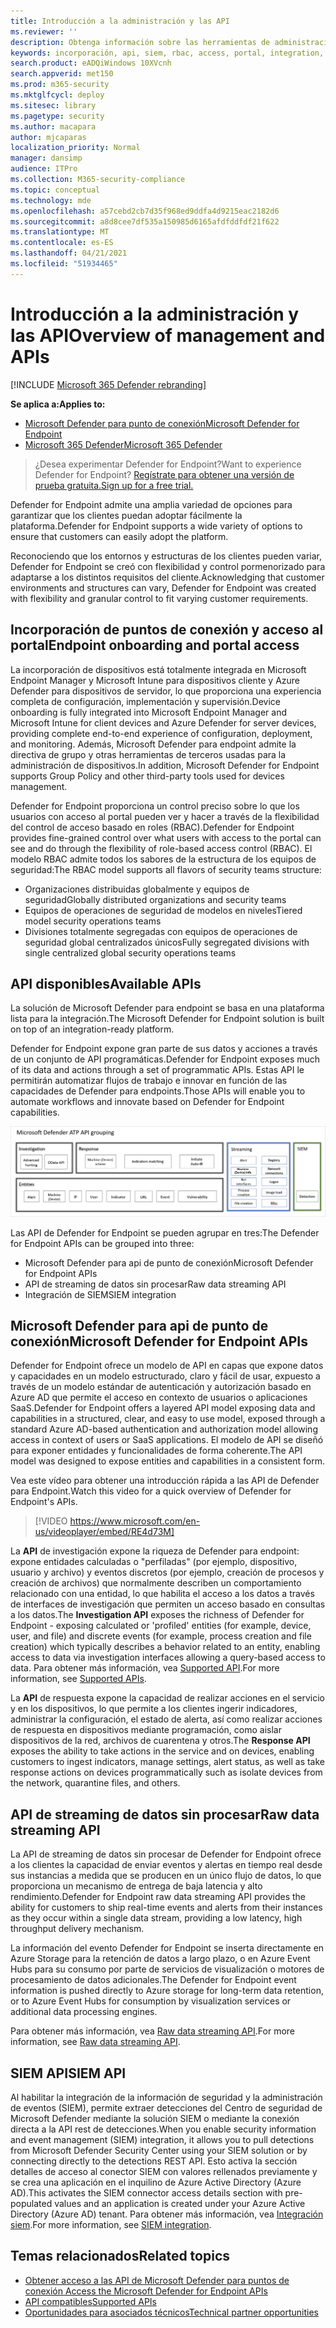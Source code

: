 ```yaml
---
title: Introducción a la administración y las API
ms.reviewer: ''
description: Obtenga información sobre las herramientas de administración y las categorías de API en Microsoft Defender para endpoint
keywords: incorporación, api, siem, rbac, access, portal, integration, investigation, response, entities, entity, user context, application context, streaming
search.product: eADQiWindows 10XVcnh
search.appverid: met150
ms.prod: m365-security
ms.mktglfcycl: deploy
ms.sitesec: library
ms.pagetype: security
ms.author: macapara
author: mjcaparas
localization_priority: Normal
manager: dansimp
audience: ITPro
ms.collection: M365-security-compliance
ms.topic: conceptual
ms.technology: mde
ms.openlocfilehash: a57cebd2cb7d35f968ed9ddfa4d9215eac2182d6
ms.sourcegitcommit: a8d8cee7df535a150985d6165afdfddfdf21f622
ms.translationtype: MT
ms.contentlocale: es-ES
ms.lasthandoff: 04/21/2021
ms.locfileid: "51934465"
---
```

# <a name="overview-of-management-and-apis"></a><span data-ttu-id="4b313-104">Introducción a la administración y las API</span><span class="sxs-lookup"><span data-stu-id="4b313-104">Overview of management and APIs</span></span> 

[!INCLUDE [Microsoft 365 Defender rebranding](../../includes/microsoft-defender.md)]

<span data-ttu-id="4b313-105">**Se aplica a:**</span><span class="sxs-lookup"><span data-stu-id="4b313-105">**Applies to:**</span></span>
- [<span data-ttu-id="4b313-106">Microsoft Defender para punto de conexión</span><span class="sxs-lookup"><span data-stu-id="4b313-106">Microsoft Defender for Endpoint</span></span>](https://go.microsoft.com/fwlink/p/?linkid=2154037)
- [<span data-ttu-id="4b313-107">Microsoft 365 Defender</span><span class="sxs-lookup"><span data-stu-id="4b313-107">Microsoft 365 Defender</span></span>](https://go.microsoft.com/fwlink/?linkid=2118804)

> <span data-ttu-id="4b313-108">¿Desea experimentar Defender for Endpoint?</span><span class="sxs-lookup"><span data-stu-id="4b313-108">Want to experience Defender for Endpoint?</span></span> [<span data-ttu-id="4b313-109">Regístrate para obtener una versión de prueba gratuita.</span><span class="sxs-lookup"><span data-stu-id="4b313-109">Sign up for a free trial.</span></span>](https://www.microsoft.com/microsoft-365/windows/microsoft-defender-atp?ocid=docs-mgt-apis-abovefoldlink)


<span data-ttu-id="4b313-110">Defender for Endpoint admite una amplia variedad de opciones para garantizar que los clientes puedan adoptar fácilmente la plataforma.</span><span class="sxs-lookup"><span data-stu-id="4b313-110">Defender for Endpoint supports a wide variety of options to ensure that customers can easily adopt the platform.</span></span> 

<span data-ttu-id="4b313-111">Reconociendo que los entornos y estructuras de los clientes pueden variar, Defender for Endpoint se creó con flexibilidad y control pormenorizado para adaptarse a los distintos requisitos del cliente.</span><span class="sxs-lookup"><span data-stu-id="4b313-111">Acknowledging that customer environments and structures can vary, Defender for Endpoint was created with flexibility and granular control to fit varying customer requirements.</span></span> 

## <a name="endpoint-onboarding-and-portal-access"></a><span data-ttu-id="4b313-112">Incorporación de puntos de conexión y acceso al portal</span><span class="sxs-lookup"><span data-stu-id="4b313-112">Endpoint onboarding and portal access</span></span> 

<span data-ttu-id="4b313-113">La incorporación de dispositivos está totalmente integrada en Microsoft Endpoint Manager y Microsoft Intune para dispositivos cliente y Azure Defender para dispositivos de servidor, lo que proporciona una experiencia completa de configuración, implementación y supervisión.</span><span class="sxs-lookup"><span data-stu-id="4b313-113">Device onboarding is fully integrated into Microsoft Endpoint Manager and Microsoft Intune for client devices and Azure Defender for server devices, providing complete end-to-end experience of configuration, deployment, and monitoring.</span></span> <span data-ttu-id="4b313-114">Además, Microsoft Defender para endpoint admite la directiva de grupo y otras herramientas de terceros usadas para la administración de dispositivos.</span><span class="sxs-lookup"><span data-stu-id="4b313-114">In addition, Microsoft Defender for Endpoint supports Group Policy and other third-party tools used for devices management.</span></span>

<span data-ttu-id="4b313-115">Defender for Endpoint proporciona un control preciso sobre lo que los usuarios con acceso al portal pueden ver y hacer a través de la flexibilidad del control de acceso basado en roles (RBAC).</span><span class="sxs-lookup"><span data-stu-id="4b313-115">Defender for Endpoint provides fine-grained control over what users with access to the portal can see and do through the flexibility of role-based access control (RBAC).</span></span> <span data-ttu-id="4b313-116">El modelo RBAC admite todos los sabores de la estructura de los equipos de seguridad:</span><span class="sxs-lookup"><span data-stu-id="4b313-116">The RBAC model supports all flavors of security teams structure:</span></span>
- <span data-ttu-id="4b313-117">Organizaciones distribuidas globalmente y equipos de seguridad</span><span class="sxs-lookup"><span data-stu-id="4b313-117">Globally distributed organizations and security teams</span></span>
- <span data-ttu-id="4b313-118">Equipos de operaciones de seguridad de modelos en niveles</span><span class="sxs-lookup"><span data-stu-id="4b313-118">Tiered model security operations teams</span></span>
- <span data-ttu-id="4b313-119">Divisiones totalmente segregadas con equipos de operaciones de seguridad global centralizados únicos</span><span class="sxs-lookup"><span data-stu-id="4b313-119">Fully segregated divisions with single centralized global security operations teams</span></span> 

## <a name="available-apis"></a><span data-ttu-id="4b313-120">API disponibles</span><span class="sxs-lookup"><span data-stu-id="4b313-120">Available APIs</span></span>
<span data-ttu-id="4b313-121">La solución de Microsoft Defender para endpoint se basa en una plataforma lista para la integración.</span><span class="sxs-lookup"><span data-stu-id="4b313-121">The Microsoft Defender for Endpoint solution is built on top of an integration-ready platform.</span></span>

<span data-ttu-id="4b313-122">Defender for Endpoint expone gran parte de sus datos y acciones a través de un conjunto de API programáticas.</span><span class="sxs-lookup"><span data-stu-id="4b313-122">Defender for Endpoint exposes much of its data and actions through a set of programmatic APIs.</span></span> <span data-ttu-id="4b313-123">Estas API le permitirán automatizar flujos de trabajo e innovar en función de las capacidades de Defender para endpoints.</span><span class="sxs-lookup"><span data-stu-id="4b313-123">Those APIs will enable you to automate workflows and innovate based on Defender for Endpoint capabilities.</span></span>

![Imagen de la API e integración disponibles en Microsoft Defender para endpoint](images/mdatp-apis.png)  

<span data-ttu-id="4b313-125">Las API de Defender for Endpoint se pueden agrupar en tres:</span><span class="sxs-lookup"><span data-stu-id="4b313-125">The Defender for Endpoint APIs can be grouped into three:</span></span>
- <span data-ttu-id="4b313-126">Microsoft Defender para api de punto de conexión</span><span class="sxs-lookup"><span data-stu-id="4b313-126">Microsoft Defender for Endpoint APIs</span></span> 
- <span data-ttu-id="4b313-127">API de streaming de datos sin procesar</span><span class="sxs-lookup"><span data-stu-id="4b313-127">Raw data streaming API</span></span>
- <span data-ttu-id="4b313-128">Integración de SIEM</span><span class="sxs-lookup"><span data-stu-id="4b313-128">SIEM integration</span></span>

## <a name="microsoft-defender-for-endpoint-apis"></a><span data-ttu-id="4b313-129">Microsoft Defender para api de punto de conexión</span><span class="sxs-lookup"><span data-stu-id="4b313-129">Microsoft Defender for Endpoint APIs</span></span>

<span data-ttu-id="4b313-130">Defender for Endpoint ofrece un modelo de API en capas que expone datos y capacidades en un modelo estructurado, claro y fácil de usar, expuesto a través de un modelo estándar de autenticación y autorización basado en Azure AD que permite el acceso en contexto de usuarios o aplicaciones SaaS.</span><span class="sxs-lookup"><span data-stu-id="4b313-130">Defender for Endpoint offers a layered API model exposing data and capabilities in a structured, clear, and easy to use model, exposed through a standard Azure  AD-based authentication and authorization model allowing access in context of users or SaaS applications.</span></span> <span data-ttu-id="4b313-131">El modelo de API se diseñó para exponer entidades y funcionalidades de forma coherente.</span><span class="sxs-lookup"><span data-stu-id="4b313-131">The API model was designed to expose entities and capabilities in a consistent form.</span></span> 

<span data-ttu-id="4b313-132">Vea este vídeo para obtener una introducción rápida a las API de Defender para Endpoint.</span><span class="sxs-lookup"><span data-stu-id="4b313-132">Watch this video for a quick overview of Defender for Endpoint's APIs.</span></span> 
>[!VIDEO https://www.microsoft.com/en-us/videoplayer/embed/RE4d73M]

<span data-ttu-id="4b313-133">La **API** de investigación expone la riqueza de Defender para endpoint: expone entidades calculadas o "perfiladas" (por ejemplo, dispositivo, usuario y archivo) y eventos discretos (por ejemplo, creación de procesos y creación de archivos) que normalmente describen un comportamiento relacionado con una entidad, lo que habilita el acceso a los datos a través de interfaces de investigación que permiten un acceso basado en consultas a los datos.</span><span class="sxs-lookup"><span data-stu-id="4b313-133">The **Investigation API** exposes the richness of Defender for Endpoint - exposing calculated or 'profiled' entities (for example, device, user, and file) and discrete events (for example, process creation and file creation) which typically describes a behavior related to an entity, enabling access to data via investigation interfaces allowing a query-based access to data.</span></span> <span data-ttu-id="4b313-134">Para obtener más información, vea [Supported API](exposed-apis-list.md).</span><span class="sxs-lookup"><span data-stu-id="4b313-134">For more information, see [Supported APIs](exposed-apis-list.md).</span></span>

<span data-ttu-id="4b313-135">La **API** de respuesta expone la capacidad de realizar acciones en el servicio y en los dispositivos, lo que permite a los clientes ingerir indicadores, administrar la configuración, el estado de alerta, así como realizar acciones de respuesta en dispositivos mediante programación, como aislar dispositivos de la red, archivos de cuarentena y otros.</span><span class="sxs-lookup"><span data-stu-id="4b313-135">The **Response API** exposes the ability to take actions in the service and on devices, enabling customers to ingest indicators, manage settings, alert status, as well as take response actions on devices programmatically such as isolate devices from the network, quarantine files, and others.</span></span> 

## <a name="raw-data-streaming-api"></a><span data-ttu-id="4b313-136">API de streaming de datos sin procesar</span><span class="sxs-lookup"><span data-stu-id="4b313-136">Raw data streaming API</span></span> 
<span data-ttu-id="4b313-137">La API de streaming de datos sin procesar de Defender for Endpoint ofrece a los clientes la capacidad de enviar eventos y alertas en tiempo real desde sus instancias a medida que se producen en un único flujo de datos, lo que proporciona un mecanismo de entrega de baja latencia y alto rendimiento.</span><span class="sxs-lookup"><span data-stu-id="4b313-137">Defender for Endpoint raw data streaming API provides the ability for customers to ship real-time events and alerts from their instances as they occur within a single data stream, providing a low latency, high throughput delivery mechanism.</span></span>

<span data-ttu-id="4b313-138">La información del evento Defender for Endpoint se inserta directamente en Azure Storage para la retención de datos a largo plazo, o en Azure Event Hubs para su consumo por parte de servicios de visualización o motores de procesamiento de datos adicionales.</span><span class="sxs-lookup"><span data-stu-id="4b313-138">The Defender for Endpoint event information is pushed directly to Azure storage for long-term data retention, or to Azure Event Hubs for consumption by visualization services or additional data processing engines.</span></span> 

<span data-ttu-id="4b313-139">Para obtener más información, vea [Raw data streaming API](raw-data-export.md).</span><span class="sxs-lookup"><span data-stu-id="4b313-139">For more information, see [Raw data streaming API](raw-data-export.md).</span></span>


## <a name="siem-api"></a><span data-ttu-id="4b313-140">SIEM API</span><span class="sxs-lookup"><span data-stu-id="4b313-140">SIEM API</span></span>
<span data-ttu-id="4b313-141">Al habilitar la integración de la información de seguridad y la administración de eventos (SIEM), permite extraer detecciones del Centro de seguridad de Microsoft Defender mediante la solución SIEM o mediante la conexión directa a la API rest de detecciones.</span><span class="sxs-lookup"><span data-stu-id="4b313-141">When you enable security information and event management (SIEM) integration, it allows you to pull detections from Microsoft Defender Security Center using your SIEM solution or by connecting directly to the detections REST API.</span></span> <span data-ttu-id="4b313-142">Esto activa la sección detalles de acceso al conector SIEM con valores rellenados previamente y se crea una aplicación en el inquilino de Azure Active Directory (Azure AD).</span><span class="sxs-lookup"><span data-stu-id="4b313-142">This activates the SIEM connector access details section with pre-populated values and an application is created under your Azure Active Directory (Azure AD) tenant.</span></span> <span data-ttu-id="4b313-143">Para obtener más información, vea [Integración siem](enable-siem-integration.md).</span><span class="sxs-lookup"><span data-stu-id="4b313-143">For more information, see [SIEM integration](enable-siem-integration.md).</span></span>

## <a name="related-topics"></a><span data-ttu-id="4b313-144">Temas relacionados</span><span class="sxs-lookup"><span data-stu-id="4b313-144">Related topics</span></span>
- [<span data-ttu-id="4b313-145">Obtener acceso a las API de Microsoft Defender para puntos de conexión </span><span class="sxs-lookup"><span data-stu-id="4b313-145">Access the Microsoft Defender for Endpoint APIs </span></span>](apis-intro.md)
- [<span data-ttu-id="4b313-146">API compatibles</span><span class="sxs-lookup"><span data-stu-id="4b313-146">Supported APIs</span></span>](exposed-apis-list.md)
- [<span data-ttu-id="4b313-147">Oportunidades para asociados técnicos</span><span class="sxs-lookup"><span data-stu-id="4b313-147">Technical partner opportunities</span></span>](partner-integration.md)

